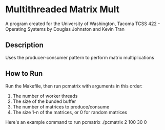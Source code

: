 # Multithreaded Matrix Mult
A program created for the University of Washington, Tacoma TCSS 422 - Operating Systems by Douglas Johnston and Kevin Tran

## Description
Uses the producer-consumer pattern to perform matrix multiplications

## How to Run
Run the Makefile, then run pcmatrix with arguments in this order:
1. The number of worker threads
2. The size of the bunded buffer
3. The number of matrices to produce/consume
4. The size 1-n of the matrices, or 0 for random matrices

Here's an example command to run pcmatrix
./pcmatrix 2 100 30 0
